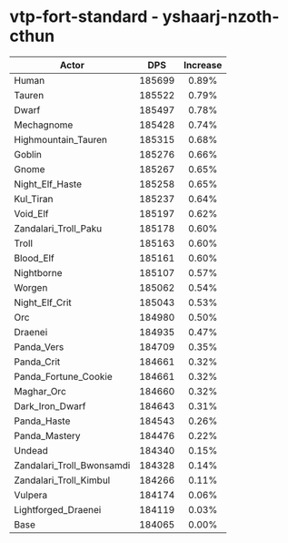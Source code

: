 # vtp-fort-standard - yshaarj-nzoth-cthun
| Actor | DPS | Increase |
|---|:---:|:---:|
|Human|185699|0.89%|
|Tauren|185522|0.79%|
|Dwarf|185497|0.78%|
|Mechagnome|185428|0.74%|
|Highmountain_Tauren|185315|0.68%|
|Goblin|185276|0.66%|
|Gnome|185267|0.65%|
|Night_Elf_Haste|185258|0.65%|
|Kul_Tiran|185237|0.64%|
|Void_Elf|185197|0.62%|
|Zandalari_Troll_Paku|185178|0.60%|
|Troll|185163|0.60%|
|Blood_Elf|185161|0.60%|
|Nightborne|185107|0.57%|
|Worgen|185062|0.54%|
|Night_Elf_Crit|185043|0.53%|
|Orc|184980|0.50%|
|Draenei|184935|0.47%|
|Panda_Vers|184709|0.35%|
|Panda_Crit|184661|0.32%|
|Panda_Fortune_Cookie|184661|0.32%|
|Maghar_Orc|184660|0.32%|
|Dark_Iron_Dwarf|184643|0.31%|
|Panda_Haste|184543|0.26%|
|Panda_Mastery|184476|0.22%|
|Undead|184340|0.15%|
|Zandalari_Troll_Bwonsamdi|184328|0.14%|
|Zandalari_Troll_Kimbul|184266|0.11%|
|Vulpera|184174|0.06%|
|Lightforged_Draenei|184119|0.03%|
|Base|184065|0.00%|
